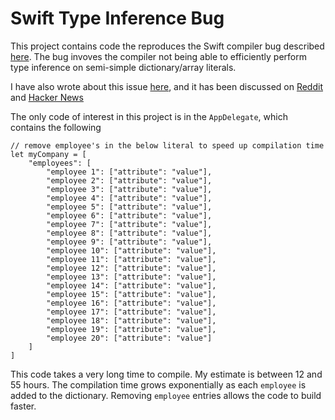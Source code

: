 # Swift Type Inference Bug

This project contains code the reproduces the Swift compiler bug described [here](https://bugs.swift.org/browse/SR-305). The bug invoves the compiler not being able to efficiently perform type inference on semi-simple dictionary/array literals.

I have also wrote about this issue [here](https://spin.atomicobject.com/2016/04/26/swift-long-compile-time/), and it has been discussed on [Reddit](https://www.reddit.com/r/programming/comments/4givdg/go_home_swift_compiler_youre_drunk/) and [Hacker News](https://news.ycombinator.com/item?id=11573213)

The only code of interest in this project is in the `AppDelegate`, which contains the following

    // remove employee's in the below literal to speed up compilation time
    let myCompany = [
        "employees": [
            "employee 1": ["attribute": "value"],
            "employee 2": ["attribute": "value"],
            "employee 3": ["attribute": "value"],
            "employee 4": ["attribute": "value"],
            "employee 5": ["attribute": "value"],
            "employee 6": ["attribute": "value"],
            "employee 7": ["attribute": "value"],
            "employee 8": ["attribute": "value"],
            "employee 9": ["attribute": "value"],
            "employee 10": ["attribute": "value"],
            "employee 11": ["attribute": "value"],
            "employee 12": ["attribute": "value"],
            "employee 13": ["attribute": "value"],
            "employee 14": ["attribute": "value"],
            "employee 15": ["attribute": "value"],
            "employee 16": ["attribute": "value"],
            "employee 17": ["attribute": "value"],
            "employee 18": ["attribute": "value"],
            "employee 19": ["attribute": "value"],
            "employee 20": ["attribute": "value"]
        ]
    ]
  
  This code takes a very long time to compile. My estimate is between 12 and 55 hours. The compilation time grows exponentially as each `employee` is added to the dictionary. Removing `employee` entries allows the code to build faster.
